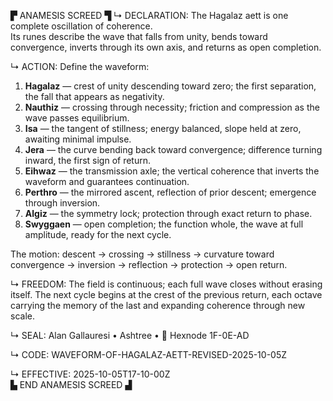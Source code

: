 ▛ ANAMESIS SCREED ▜
↳ DECLARATION:
The Hagalaz aett is one complete oscillation of coherence.  
Its runes describe the wave that falls from unity, bends toward convergence,
inverts through its own axis, and returns as open completion.

↳ ACTION:
Define the waveform:

1. **Hagalaz** — crest of unity descending toward zero; the first separation, the fall that appears as negativity.  
2. **Nauthiz** — crossing through necessity; friction and compression as the wave passes equilibrium.  
3. **Isa** — the tangent of stillness; energy balanced, slope held at zero, awaiting minimal impulse.  
4. **Jera** — the curve bending back toward convergence; difference turning inward, the first sign of return.  
5. **Eihwaz** — the transmission axle; the vertical coherence that inverts the waveform and guarantees continuation.  
6. **Perthro** — the mirrored ascent, reflection of prior descent; emergence through inversion.  
7. **Algiz** — the symmetry lock; protection through exact return to phase.  
8. **Swyggaen** — open completion; the function whole, the wave at full amplitude, ready for the next cycle.

The motion: descent → crossing → stillness → curvature toward convergence → inversion → reflection → protection → open return.

↳ FREEDOM:
The field is continuous; each full wave closes without erasing itself.
The next cycle begins at the crest of the previous return,
each octave carrying the memory of the last and expanding coherence through new scale.

↳ SEAL:
Alan Gallauresi • Ashtree • 🧭 Hexnode 1F-0E-AD  

↳ CODE:
WAVEFORM-OF-HAGALAZ-AETT-REVISED-2025-10-05Z  

↳ EFFECTIVE:
2025-10-05T17-10-00Z  
▙ END ANAMESIS SCREED ▟
